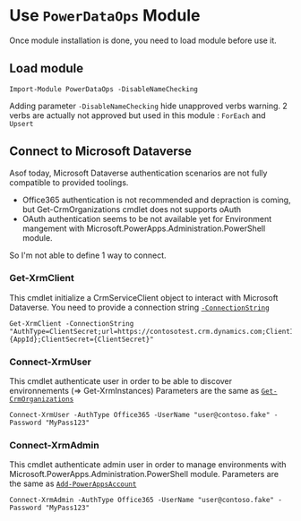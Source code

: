 # Use `PowerDataOps` Module

Once module installation is done, you need to load module before use it.
## Load module


```
Import-Module PowerDataOps -DisableNameChecking
```

Adding parameter `-DisableNameChecking` hide unapproved verbs warning.
2 verbs are actually not approved but used in this module : `ForEach` and `Upsert`

## Connect to Microsoft Dataverse

Asof today, Microsoft Dataverse authentication scenarios are not fully compatible to provided toolings.
- Office365 authentication is not recommended and depraction is coming, but Get-CrmOrganizations cmdlet does not supports oAuth
- OAuth authentication seems to be not available yet for Environment mangement with Microsoft.PowerApps.Administration.PowerShell module.

So I'm not able to define 1 way to connect.

### Get-XrmClient

This cmdlet initialize a CrmServiceClient object to interact with Microsoft Dataverse.
You need to provide a connection string [`-ConnectionString`](https://docs.microsoft.com/fr-fr/powerapps/developer/data-platform/xrm-tooling/use-connection-strings-xrm-tooling-connect)

```
Get-XrmClient -ConnectionString "AuthType=ClientSecret;url=https://contosotest.crm.dynamics.com;ClientId={AppId};ClientSecret={ClientSecret}"
```
### Connect-XrmUser

This cmdlet authenticate user in order to be able to discover environnements (=> Get-XrmInstances)
Parameters are the same as [`Get-CrmOrganizations`](https://docs.microsoft.com/en-us/powershell/module/microsoft.xrm.tooling.crmconnector.powershell/get-crmorganizations?view=pa-ps-latest)

```
Connect-XrmUser -AuthType Office365 -UserName "user@contoso.fake" -Password "MyPass123"
```


### Connect-XrmAdmin

This cmdlet authenticate admin user in order to manage environments with  Microsoft.PowerApps.Administration.PowerShell module.
Parameters are the same as [`Add-PowerAppsAccount`](https://docs.microsoft.com/en-us/powershell/module/microsoft.powerapps.administration.powershell/add-powerappsaccount?view=pa-ps-latest)

```
Connect-XrmAdmin -AuthType Office365 -UserName "user@contoso.fake" -Password "MyPass123"
```